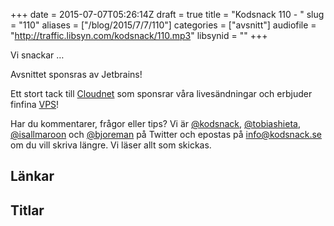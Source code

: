 +++
date = 2015-07-07T05:26:14Z
draft = true
title = "Kodsnack 110 - "
slug = "110"
aliases = ["/blog/2015/7/7/110"]
categories = ["avsnitt"]
audiofile = "http://traffic.libsyn.com/kodsnack/110.mp3"
libsynid = ""
+++

Vi snackar …

Avsnittet sponsras av Jetbrains!

Ett stort tack till [Cloudnet](http://www.cloudnet.se) som sponsrar våra livesändningar och erbjuder finfina  [VPS](http://en.wikipedia.org/wiki/Virtual_private_server)!

Har du kommentarer, frågor eller tips? Vi är [@kodsnack](https://www.twitter.com/kodsnack), [@tobiashieta](https://www.twitter.com/tobiashieta), [@isallmaroon](https://www.twitter.com/isallmaroon) och [@bjoreman](https://www.twitter.com/bjoreman) på Twitter och epostas på [info@kodsnack.se](mailto:info@kodsnack.se) om du vill skriva längre. Vi läser allt som skickas.

## Länkar ##


## Titlar ##
